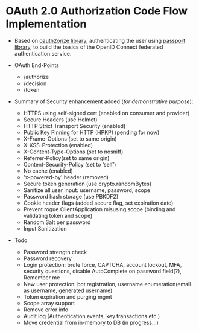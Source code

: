 # OAuth 2.0 Authorization Code Flow Implementation

- Based on [oauth2orize library](https://github.com/jaredhanson/oauth2orize/), authenticating the user using [passport library](https://github.com/jaredhanson/passport), to build the basics of the OpenID Connect federated authentication service.

- OAuth End-Points
  * /authorize
  * /decision
  * /token
  
- Summary of Security enhancement added (*for demonstrative purpose*):
  * HTTPS using self-signed cert (enabled on consumer and provider)
  * Secure Headers (use Helmet)
  * HTTP Strict Transport Security (enabled)
  * Public Key Pinning for HTTP (HPKP) (pending for now)
  * X-Frame-Options (set to same origin)
  * X-XSS-Protection (enabled)
  * X-Content-Type-Options (set to nosniff)
  * Referrer-Policy(set to same origin)
  * Content-Security-Policy (set to ‘selfʼ)
  * No cache (enabled)
  * 'x-powered-by' header (removed)
  * Secure token generation (use crypto.randomBytes)
  * Sanitize all user input: username, password, scope
  * Password hash storage (use PBKDF2)
  * Cookie header flags (added secure flag, set expiration date)
  * Prevent rogue ClientApplication misusing scope (binding and validating token and scope)
  * Random Salt per password
  * Input Sanitization
  
- Todo
  * Password strength check
  * Password recovery
  * Login protection: brute force, CAPTCHA, account lockout, MFA, security questions, disable AutoComplete on password field(?), Remember me
  * New user protection: bot registration, username enumeration(email as username, generated username)
  * Token expiration and purging mgmt
  * Scope array support
  * Remove error info
  * Audit log (Authentication events, key transactions etc.)
  * Move credential from in-memory to DB (in progress…)
